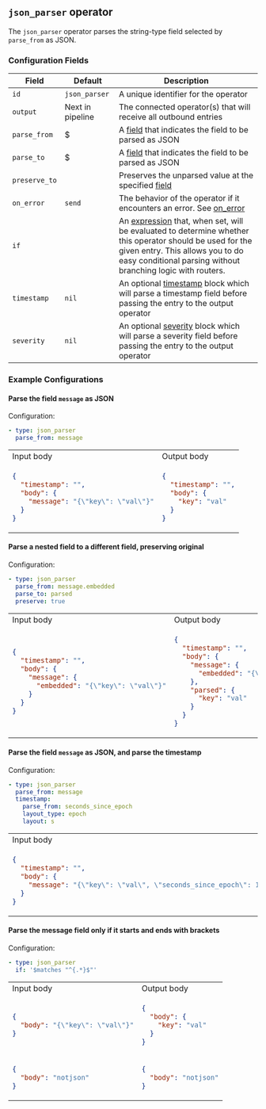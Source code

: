 ## `json_parser` operator

The `json_parser` operator parses the string-type field selected by `parse_from` as JSON.

### Configuration Fields

| Field         | Default          | Description                                                                                                                                                                                                                              |
| ---           | ---              | ---                                                                                                                                                                                                                                      |
| `id`          | `json_parser`    | A unique identifier for the operator                                                                                                                                                                                                     |
| `output`      | Next in pipeline | The connected operator(s) that will receive all outbound entries                                                                                                                                                                         |
| `parse_from`  | $                | A [field](/docs/types/field.md) that indicates the field to be parsed as JSON                                                                                                                                                            |
| `parse_to`    | $                | A [field](/docs/types/field.md) that indicates the field to be parsed as JSON                                                                                                                                                            |
| `preserve_to` |                  | Preserves the unparsed value at the specified [field](/docs/types/field.md)                                                                                                                                                              |
| `on_error`    | `send`           | The behavior of the operator if it encounters an error. See [on_error](/docs/types/on_error.md)                                                                                                                                          |
| `if`          |                  | An [expression](/docs/types/expression.md) that, when set, will be evaluated to determine whether this operator should be used for the given entry. This allows you to do easy conditional parsing without branching logic with routers. |
| `timestamp`   | `nil`            | An optional [timestamp](/docs/types/timestamp.md) block which will parse a timestamp field before passing the entry to the output operator                                                                                               |
| `severity`    | `nil`            | An optional [severity](/docs/types/severity.md) block which will parse a severity field before passing the entry to the output operator                                                                                                  |


### Example Configurations


#### Parse the field `message` as JSON

Configuration:
```yaml
- type: json_parser
  parse_from: message
```

<table>
<tr><td> Input body </td> <td> Output body</td></tr>
<tr>
<td>

```json
{
  "timestamp": "",
  "body": {
    "message": "{\"key\": \"val\"}"
  }
}
```

</td>
<td>

```json
{
  "timestamp": "",
  "body": {
    "key": "val"
  }
}
```

</td>
</tr>
</table>

#### Parse a nested field to a different field, preserving original

Configuration:
```yaml
- type: json_parser
  parse_from: message.embedded
  parse_to: parsed
  preserve: true
```

<table>
<tr><td> Input body </td> <td> Output body </td></tr>
<tr>
<td>

```json
{
  "timestamp": "",
  "body": {
    "message": {
      "embedded": "{\"key\": \"val\"}"
    }
  }
}
```

</td>
<td>

```json
{
  "timestamp": "",
  "body": {
    "message": {
      "embedded": "{\"key\": \"val\"}"
    },
    "parsed": {
      "key": "val"
    }
  }
}
```

</td>
</tr>
</table>

#### Parse the field `message` as JSON, and parse the timestamp

Configuration:
```yaml
- type: json_parser
  parse_from: message
  timestamp:
    parse_from: seconds_since_epoch
    layout_type: epoch
    layout: s
```

<table>
<tr><td> Input body </td> <td> Output body </td></tr>
<tr>
<td>

```json
{
  "timestamp": "",
  "body": {
    "message": "{\"key\": \"val\", \"seconds_since_epoch\": 1136214245}"
  }
}
```

</td>
<td>

```json
{
  "timestamp": "2006-01-02T15:04:05-07:00",
  "body": {
    "key": "val"
  }
}
```

</td>
</tr>
</table>

#### Parse the message field only if it starts and ends with brackets

Configuration:
```yaml
- type: json_parser
  if: '$matches "^{.*}$"'
```

<table>
<tr><td> Input body </td> <td> Output body </td></tr>
<tr>
<td>

```json
{
  "body": "{\"key\": \"val\"}"
}
```

</td>
<td>

```json
{
  "body": {
    "key": "val"
  }
}
```

</td>
</tr>

<tr>
<td>

```json
{
  "body": "notjson"
}
```

</td>
<td>

```json
{
  "body": "notjson"
}
```

</td>
</tr>
</table>
